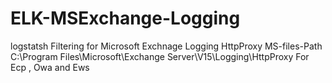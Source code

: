 # ELK-MSExchange-Logging
logstatsh Filtering for Microsoft Exchnage Logging HttpProxy 
MS-files-Path C:\Program Files\Microsoft\Exchange Server\V15\Logging\HttpProxy
For Ecp , Owa and Ews 


